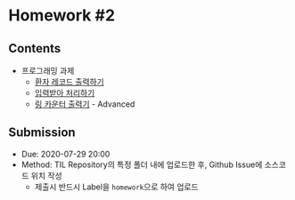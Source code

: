 # Homework #2

## Contents

- 프로그래밍 과제
  - [환자 레코드 출력하기](src/PrintFormat.java)
  - [입력받아 처리하기](src/InputOutput.java)
  - [링 카운터 출력기](src/RingCounter.java) - Advanced

## Submission

- Due: 2020-07-29 20:00
- Method: TIL Repository의 특정 폴더 내에 업로드한 후, Github Issue에 소스코드 위치 작성
  - 제출시 반드시 Label을 `homework`으로 하여 업로드
